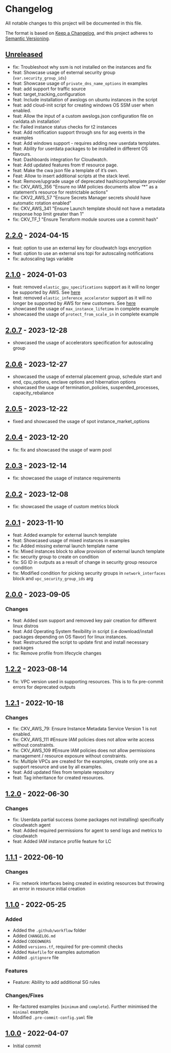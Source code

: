# Changelog
All notable changes to this project will be documented in this file.

The format is based on [Keep a Changelog](https://keepachangelog.com/en/1.0.0/),
and this project adheres to [Semantic Versioning](https://semver.org/spec/v2.0.0.html).

## [Unreleased]

- fix: Troubleshoot why ssm is not installed on the instances and fix
- feat: Showcase usage of external security group (`var.security_group_ids`)
- feat: Showcase usage of `private_dns_name_options` in examples
- feat: add support for traffic source
- feat: target_tracking_configuration
- feat: Include installation of awslogs on ubuntu instances in the script
- feat: add cloud-init script for creating windows OS SSM user when enabled.
- feat: Allow the input of a custom awslogs.json configuration file on cwldata.sh installation`
- fix: Failed instance status checks for t2 instances
- feat: Add notification support through sns for asg events in the examples
- feat: Add windows support - requires adding new userdata templates.
- feat: Ability for userdata packages to be installed in different OS flavours.
- feat: Dashboards integration for Cloudwatch.
- feat: Add updated features from tf resource page.
- feat: Make the cwa json file a template of it’s own.
- Feat: Allow to insert additional scripts at the stack level.
- feat: Remove/upgrade usage of deprecated hashicorp/template provider
- fix: CKV_AWS_356 "Ensure no IAM policies documents allow “*” as a statement’s resource for restrictable actions"
- fix: CKV2_AWS_57 "Ensure Secrets Manager secrets should have automatic rotation enabled"
- fix: CKV_AWS_341 "Ensure Launch template should not have a metadata response hop limit greater than 1"
- fix: CKV_TF_1 "Ensure Terraform module sources use a commit hash"

## [2.2.0] - 2024-04-15
- feat: option to use an external key for cloudwatch logs encryption
- feat: option to use an external sns topi for autoscaling notifications
- fix: autoscaling tags variable

##  [2.1.0] - 2024-01-03
- feat: removed `elastic_gpu_specifications` support as it will no longer be supported by AWS. See [here](https://docs.aws.amazon.com/AWSEC2/latest/WindowsGuide/elastic-graphics.html#elastic-gpus-basics)
- feat: removed `elastic_inference_accelerator` support as it will no longer be supported by AWS for new customers. See [here](https://docs.aws.amazon.com/AWSEC2/latest/UserGuide/elastic-inference.html)
- showcased the usage of `max_instance_lifetime` in complete example
- showcased the usage of `protect_from_scale_in` in complete example

##  [2.0.7] - 2023-12-28
- showcased the usage of accelerators specification for autoscaling group

##  [2.0.6] - 2023-12-27
- showcased the usage of external placement group, schedule start and end, cpu_options, enclave options and hibernation options
- showcased the usage of termination_policies, suspended_processes, capacity_rebalance

##  [2.0.5] - 2023-12-22
- fixed and showcased the usage of spot instance_market_options

##  [2.0.4] - 2023-12-20
- fix: fix and showcased the usage of warm pool

##  [2.0.3] - 2023-12-14
- fix: showcased the usage of instance requirements

##  [2.0.2] - 2023-12-08
- fix: showcased the usage of custom metrics block

##  [2.0.1] - 2023-11-10
- feat: Added example for external launch template
- feat: Showcased usage of mixed instances in examples
- fix: Added missing external launch template name
- fix: Mixed instances block to allow provision of external launch template
- fix: security group to create on condition
- fix: SG ID in outputs as a result of change in security group resource condition
- fix: Modified condition for picking security groups in `network_interfaces` block and `vpc_security_group_ids` arg


##  [2.0.0] - 2023-09-05
### Changes
- feat: Added ssm support and removed key pair creation for different linux distros
- feat: Add Operating System flexibility in script (i.e download/install packages depending on OS flavor) for linux instances.
- feat: Restructured the script to update first and install necessary packages
- fix: Remove profile from lifecycle changes

## [1.2.2] - 2023-08-14
- fix: VPC version used in supporting resources. This is to fix pre-commit errors for deprecated outputs

## [1.2.1] - 2022-10-18
### Changes
- fix: CKV_AWS_79: Ensure Instance Metadata Service Version 1 is not enabled.
- fix: CKV_AWS_111 #Ensure IAM policies does not allow write access without constraints.
- fix: CKV_AWS_109 #Ensure IAM policies does not allow permissions management / resource exposure without constraints.
- fix: Multiple VPCs are created for the examples, create only one as a support resource and use by all examples.
- feat: Add updated files from template repository
- feat: Tag inheritance for created resources.

## [1.2.0] - 2022-06-30
### Changes
- fix: Userdata partial success (some packages not installing) specifically cloudwatch agent
- feat: Added required permissions for agent to send logs and metrics to cloudwatch
- feat: Added IAM instance profile feature for LC

## [1.1.1] - 2022-06-10
### Changes
- Fix: network interfaces being created in existing resources but throwing an error in resource initial creation

## [1.1.0] - 2022-05-25
### Added
- Added the `.github/workflow` folder
- Added `CHANGELOG.md`
- Added `CODEOWNERS`
- Added `versions.tf`, required for pre-commit checks
- Added `Makefile` for examples automation
- Added `.gitignore` file

### Features
- Feature: Ability to add additional SG rules

### Changes/Fixes
- Re-factored examples (`minimum` and `complete`). Further minimised the `minimal` example.
- Modified `.pre-commit-config.yaml` file

## [1.0.0] - 2022-04-07
- Initial commit


[Unreleased]: https://github.com/boldlink/terraform-aws-autoscaling/compare/2.2.0...HEAD

[2.2.0]: https://github.com/boldlink/terraform-aws-autoscaling/releases/tag/2.2.0
[2.1.0]: https://github.com/boldlink/terraform-aws-autoscaling/releases/tag/2.1.0
[2.0.7]: https://github.com/boldlink/terraform-aws-autoscaling/releases/tag/2.0.7
[2.0.6]: https://github.com/boldlink/terraform-aws-autoscaling/releases/tag/2.0.6
[2.0.5]: https://github.com/boldlink/terraform-aws-autoscaling/releases/tag/2.0.5
[2.0.4]: https://github.com/boldlink/terraform-aws-autoscaling/releases/tag/2.0.4
[2.0.3]: https://github.com/boldlink/terraform-aws-autoscaling/releases/tag/2.0.3
[2.0.2]: https://github.com/boldlink/terraform-aws-autoscaling/releases/tag/2.0.2
[2.0.1]: https://github.com/boldlink/terraform-aws-autoscaling/releases/tag/2.0.1
[2.0.0]: https://github.com/boldlink/terraform-aws-autoscaling/releases/tag/2.0.0
[1.2.2]: https://github.com/boldlink/terraform-aws-autoscaling/releases/tag/1.2.2
[1.2.1]: https://github.com/boldlink/terraform-aws-autoscaling/releases/tag/1.2.1
[1.2.0]: https://github.com/boldlink/terraform-aws-autoscaling/releases/tag/1.2.0
[1.1.1]: https://github.com/boldlink/terraform-aws-autoscaling/releases/tag/1.1.1
[1.1.0]: https://github.com/boldlink/terraform-aws-autoscaling/releases/tag/1.1.0
[1.0.0]: https://github.com/boldlink/terraform-aws-autoscaling/releases/tag/1.0.0
